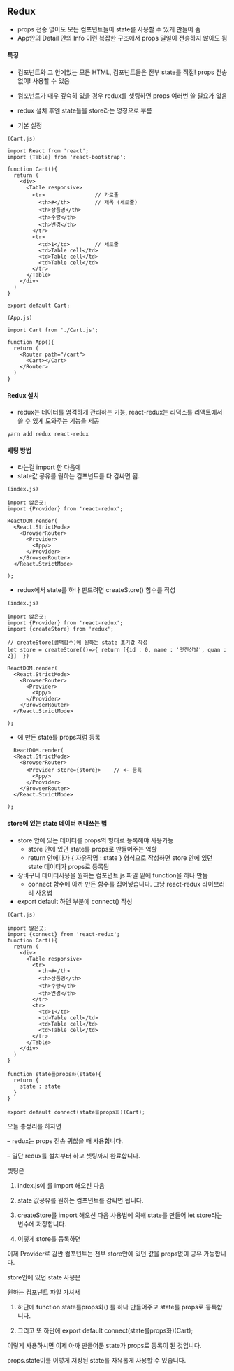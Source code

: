 ## Redux
- props 전송 없이도 모든 컴포넌트들이 state를 사용할 수 있게 만들어 줌
- App안의 Detail 안의 Info 이런 복잡한 구조에서 props 일일이 전송하지 않아도 됨

#### 특징
- <App>컴포넌트와 그 안에있는 모든 HTML, 컴포넌트들은 전부 state를 직접! props 전송없이! 사용할 수 있음
- 컴포넌트가 매우 깊숙히 있을 경우 redux를 셋팅하면 props 여러번 쓸 필요가 없음
- redux 설치 후엔 state들을 store라는 명칭으로 부름

- 기본 설정
```
(Cart.js)

import React from 'react';
import {Table} from 'react-bootstrap';

function Cart(){
  return (
    <div>
      <Table responsive>
        <tr>                // 가로줄
          <th>#</th>        // 제목 (세로줄)
          <th>상품명</th>
          <th>수량</th>
          <th>변경</th>
        </tr>
        <tr>
          <td>1</td>        // 세로줄
          <td>Table cell</td>
          <td>Table cell</td>
          <td>Table cell</td>
        </tr>
      </Table>
    </div>
  )
}

export default Cart;

(App.js)

import Cart from './Cart.js';

function App(){
  return (
    <Router path="/cart">
      <Cart></Cart>
    </Router>
  )
}
```

#### Redux 설치
- redux는 데이터를 엄격하게 관리하는 기능, react-redux는 리덕스를 리액트에서 쓸 수 있게 도와주는 기능을 제공
```
yarn add redux react-redux
```

#### 세팅 방법
- <Provider>라는걸 import 한 다음에 
- state값 공유를 원하는 컴포넌트를 다 감싸면 됨.

```
(index.js)

import 많은곳;
import {Provider} from 'react-redux';

ReactDOM.render(
  <React.StrictMode>
    <BrowserRouter>
      <Provider>
        <App/>
      </Provider>
    </BrowserRouter>
  </React.StrictMode>

);
```

- redux에서 state를 하나 만드려면 createStore() 함수를 작성
```
(index.js)

import 많은곳;
import {Provider} from 'react-redux';
import {createStore} from 'redux';

// createStore(콜백함수)에 원하는 state 초기값 작성
let store = createStore(()=>{ return [{id : 0, name : '멋진신발', quan : 2}]  })

ReactDOM.render(
  <React.StrictMode>
    <BrowserRouter>
      <Provider>
        <App/>
      </Provider>
    </BrowserRouter>
  </React.StrictMode>

);
```

- <Provider>에 만든 state를 props처럼 등록
```
  ReactDOM.render(
  <React.StrictMode>
    <BrowserRouter>
      <Provider store={store}>    // <- 등록
        <App/>
      </Provider>
    </BrowserRouter>
  </React.StrictMode>

);
```

#### store에 있는 state 데이터 꺼내쓰는 법
- store 안에 있는 데이터를 props의 형태로 등록해야 사용가능
  - store 안에 있던 state를 props로 만들어주는 역할
  - return 안에다가 { 자유작명 : state } 형식으로 작성하면 store 안에 있던 state 데이터가 props로 등록됨
- 장바구니 데이터사용을 원하는 컴포넌트.js 파일 밑에 function을 하나 만듬
  - connect 함수에 아까 만든 함수를 집어넣습니다. 그냥 react-redux 라이브러리 사용법
- export default 하던 부분에 connect() 작성
```
(Cart.js)

import 많은곳;
import {connect} from 'react-redux';
function Cart(){
  return (
    <div>
      <Table responsive>
        <tr>
          <th>#</th>
          <th>상품명</th>
          <th>수량</th>
          <th>변경</th>
        </tr>
        <tr>
          <td>1</td>
          <td>Table cell</td>
          <td>Table cell</td>
          <td>Table cell</td>
        </tr>
      </Table>
    </div>
  )
}

function state를props화(state){
  return {
    state : state
  }
}

export default connect(state를props화)(Cart);
```

오늘 총정리를 하자면

– redux는 props 전송 귀찮을 때 사용합니다.

– 일단 redux를 설치부터 하고 셋팅까지 완료합니다.

 

셋팅은

1. index.js에 <Provider>를 import 해오신 다음

2. state 값공유를 원하는 컴포넌트를 감싸면 됩니다.

3. createStore를 import 해오신 다음 사용법에 의해 state를 만들어 let store라는 변수에 저장합니다.

4. <Provider store={store}> 이렇게 store를 등록하면

이제 Provider로 감싼 컴포넌트는 전부 store안에 있던 값을 props없이 공유 가능합니다.

 

 

store안에 있던 state 사용은

원하는 컴포넌트 파일 가셔서

1. 하단에 function state를props화() 를 하나 만들어주고 state를 props로 등록합니다.

2. 그리고 또 하단에 export default connect(state를props화)(Cart); 

이렇게 사용하시면 이제 아까 만들어둔 state가 props로 등록이 된 것입니다. 

props.state이름 이렇게 저장된 state를 자유롭게 사용할 수 있습니다.






